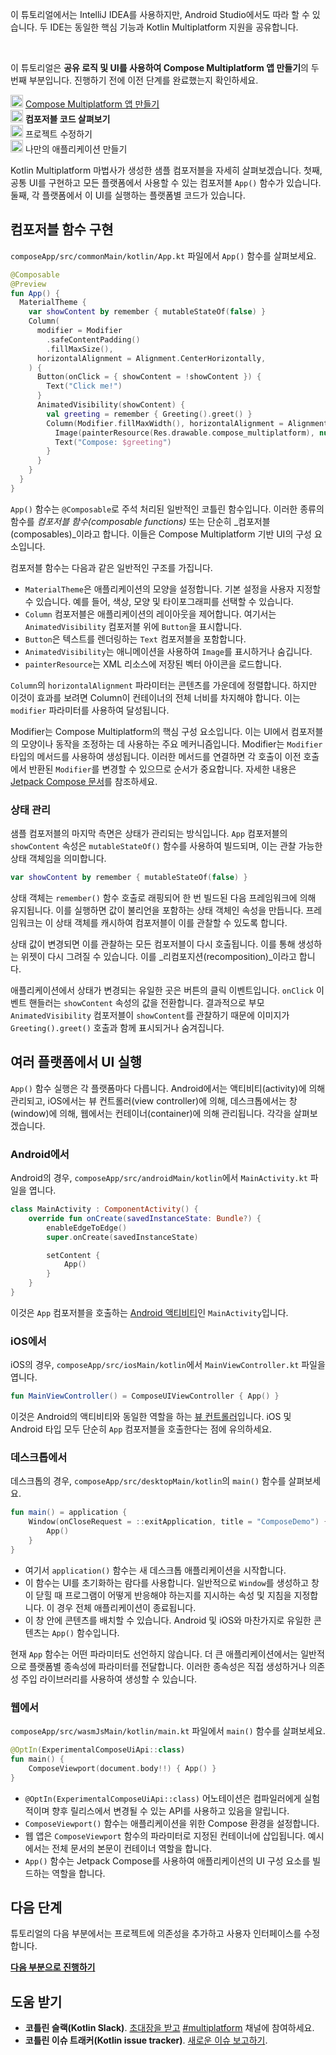 [//]: # (title: 컴포저블 코드 살펴보기)

<secondary-label ref="IntelliJ IDEA"/>
<secondary-label ref="Android Studio"/>

<tldr>
    <p>이 튜토리얼에서는 IntelliJ IDEA를 사용하지만, Android Studio에서도 따라 할 수 있습니다. 두 IDE는 동일한 핵심 기능과 Kotlin Multiplatform 지원을 공유합니다.</p>
    <br/>
    <p>이 튜토리얼은 <strong>공유 로직 및 UI를 사용하여 Compose Multiplatform 앱 만들기</strong>의 두 번째 부분입니다. 진행하기 전에 이전 단계를 완료했는지 확인하세요.</p>
    <p><img src="icon-1-done.svg" width="20" alt="First step"/> <a href="compose-multiplatform-create-first-app.md">Compose Multiplatform 앱 만들기</a><br/>
      <img src="icon-2.svg" width="20" alt="Second step"/> <strong>컴포저블 코드 살펴보기</strong><br/>
      <img src="icon-3-todo.svg" width="20" alt="Third step"/> 프로젝트 수정하기<br/>      
      <img src="icon-4-todo.svg" width="20" alt="Fourth step"/> 나만의 애플리케이션 만들기<br/>
    </p>
</tldr>

Kotlin Multiplatform 마법사가 생성한 샘플 컴포저블을 자세히 살펴보겠습니다. 첫째, 공통 UI를 구현하고 모든 플랫폼에서 사용할 수 있는 컴포저블 `App()` 함수가 있습니다. 둘째, 각 플랫폼에서 이 UI를 실행하는 플랫폼별 코드가 있습니다.

## 컴포저블 함수 구현

`composeApp/src/commonMain/kotlin/App.kt` 파일에서 `App()` 함수를 살펴보세요.

```kotlin
@Composable
@Preview
fun App() {
  MaterialTheme {
    var showContent by remember { mutableStateOf(false) }
    Column(
      modifier = Modifier
        .safeContentPadding()
        .fillMaxSize(),
      horizontalAlignment = Alignment.CenterHorizontally,
    ) {
      Button(onClick = { showContent = !showContent }) {
        Text("Click me!")
      }
      AnimatedVisibility(showContent) {
        val greeting = remember { Greeting().greet() }
        Column(Modifier.fillMaxWidth(), horizontalAlignment = Alignment.CenterHorizontally) {
          Image(painterResource(Res.drawable.compose_multiplatform), null)
          Text("Compose: $greeting")
        }
      }
    }
  }
}
```

`App()` 함수는 `@Composable`로 주석 처리된 일반적인 코틀린 함수입니다. 이러한 종류의 함수를 _컴포저블 함수(composable functions)_ 또는 단순히 _컴포저블(composables)_이라고 합니다. 이들은 Compose Multiplatform 기반 UI의 구성 요소입니다.

컴포저블 함수는 다음과 같은 일반적인 구조를 가집니다.

*   `MaterialTheme`은 애플리케이션의 모양을 설정합니다. 기본 설정을 사용자 지정할 수 있습니다. 예를 들어, 색상, 모양 및 타이포그래피를 선택할 수 있습니다.
*   `Column` 컴포저블은 애플리케이션의 레이아웃을 제어합니다. 여기서는 `AnimatedVisibility` 컴포저블 위에 `Button`을 표시합니다.
*   `Button`은 텍스트를 렌더링하는 `Text` 컴포저블을 포함합니다.
*   `AnimatedVisibility`는 애니메이션을 사용하여 `Image`를 표시하거나 숨깁니다.
*   `painterResource`는 XML 리소스에 저장된 벡터 아이콘을 로드합니다.

`Column`의 `horizontalAlignment` 파라미터는 콘텐츠를 가운데에 정렬합니다. 하지만 이것이 효과를 보려면 Column이 컨테이너의 전체 너비를 차지해야 합니다. 이는 `modifier` 파라미터를 사용하여 달성됩니다.

Modifier는 Compose Multiplatform의 핵심 구성 요소입니다. 이는 UI에서 컴포저블의 모양이나 동작을 조정하는 데 사용하는 주요 메커니즘입니다. Modifier는 `Modifier` 타입의 메서드를 사용하여 생성됩니다. 이러한 메서드를 연결하면 각 호출이 이전 호출에서 반환된 `Modifier`를 변경할 수 있으므로 순서가 중요합니다. 자세한 내용은 [Jetpack Compose 문서](https://developer.android.com/jetpack/compose/modifiers)를 참조하세요.

### 상태 관리

샘플 컴포저블의 마지막 측면은 상태가 관리되는 방식입니다. `App` 컴포저블의 `showContent` 속성은 `mutableStateOf()` 함수를 사용하여 빌드되며, 이는 관찰 가능한 상태 객체임을 의미합니다.

```kotlin
var showContent by remember { mutableStateOf(false) }
```

상태 객체는 `remember()` 함수 호출로 래핑되어 한 번 빌드된 다음 프레임워크에 의해 유지됩니다. 이를 실행하면 값이 불리언을 포함하는 상태 객체인 속성을 만듭니다. 프레임워크는 이 상태 객체를 캐시하여 컴포저블이 이를 관찰할 수 있도록 합니다.

상태 값이 변경되면 이를 관찰하는 모든 컴포저블이 다시 호출됩니다. 이를 통해 생성하는 위젯이 다시 그려질 수 있습니다. 이를 _리컴포지션(recomposition)_이라고 합니다.

애플리케이션에서 상태가 변경되는 유일한 곳은 버튼의 클릭 이벤트입니다. `onClick` 이벤트 핸들러는 `showContent` 속성의 값을 전환합니다. 결과적으로 부모 `AnimatedVisibility` 컴포저블이 `showContent`를 관찰하기 때문에 이미지가 `Greeting().greet()` 호출과 함께 표시되거나 숨겨집니다.

## 여러 플랫폼에서 UI 실행

`App()` 함수 실행은 각 플랫폼마다 다릅니다. Android에서는 액티비티(activity)에 의해 관리되고, iOS에서는 뷰 컨트롤러(view controller)에 의해, 데스크톱에서는 창(window)에 의해, 웹에서는 컨테이너(container)에 의해 관리됩니다. 각각을 살펴보겠습니다.

### Android에서

Android의 경우, `composeApp/src/androidMain/kotlin`에서 `MainActivity.kt` 파일을 엽니다.

```kotlin
class MainActivity : ComponentActivity() {
    override fun onCreate(savedInstanceState: Bundle?) {
        enableEdgeToEdge()
        super.onCreate(savedInstanceState)

        setContent {
            App()
        }
    }
}
```

이것은 `App` 컴포저블을 호출하는 [Android 액티비티](https://developer.android.com/guide/components/activities/intro-activities)인 `MainActivity`입니다.

### iOS에서

iOS의 경우, `composeApp/src/iosMain/kotlin`에서 `MainViewController.kt` 파일을 엽니다.

```kotlin
fun MainViewController() = ComposeUIViewController { App() }
```

이것은 Android의 액티비티와 동일한 역할을 하는 [뷰 컨트롤러](https://developer.apple.com/documentation/uikit/view_controllers)입니다. iOS 및 Android 타입 모두 단순히 `App` 컴포저블을 호출한다는 점에 유의하세요.

### 데스크톱에서

데스크톱의 경우, `composeApp/src/desktopMain/kotlin`의 `main()` 함수를 살펴보세요.

```kotlin
fun main() = application {
    Window(onCloseRequest = ::exitApplication, title = "ComposeDemo") {
        App()
    }
}
```

*   여기서 `application()` 함수는 새 데스크톱 애플리케이션을 시작합니다.
*   이 함수는 UI를 초기화하는 람다를 사용합니다. 일반적으로 `Window`를 생성하고 창이 닫힐 때 프로그램이 어떻게 반응해야 하는지를 지시하는 속성 및 지침을 지정합니다. 이 경우 전체 애플리케이션이 종료됩니다.
*   이 창 안에 콘텐츠를 배치할 수 있습니다. Android 및 iOS와 마찬가지로 유일한 콘텐츠는 `App()` 함수입니다.

현재 `App` 함수는 어떤 파라미터도 선언하지 않습니다. 더 큰 애플리케이션에서는 일반적으로 플랫폼별 종속성에 파라미터를 전달합니다. 이러한 종속성은 직접 생성하거나 의존성 주입 라이브러리를 사용하여 생성할 수 있습니다.

### 웹에서

`composeApp/src/wasmJsMain/kotlin/main.kt` 파일에서 `main()` 함수를 살펴보세요.

```kotlin
@OptIn(ExperimentalComposeUiApi::class)
fun main() {
    ComposeViewport(document.body!!) { App() }
}
```

*   `@OptIn(ExperimentalComposeUiApi::class)` 어노테이션은 컴파일러에게 실험적이며 향후 릴리스에서 변경될 수 있는 API를 사용하고 있음을 알립니다.
*   `ComposeViewport()` 함수는 애플리케이션을 위한 Compose 환경을 설정합니다.
*   웹 앱은 `ComposeViewport` 함수의 파라미터로 지정된 컨테이너에 삽입됩니다. 예시에서는 전체 문서의 본문이 컨테이너 역할을 합니다.
*   `App()` 함수는 Jetpack Compose를 사용하여 애플리케이션의 UI 구성 요소를 빌드하는 역할을 합니다.

## 다음 단계

튜토리얼의 다음 부분에서는 프로젝트에 의존성을 추가하고 사용자 인터페이스를 수정합니다.

**[다음 부분으로 진행하기](compose-multiplatform-modify-project.md)**

## 도움 받기

*   **코틀린 슬랙(Kotlin Slack)**. [초대장을 받고](https://surveys.jetbrains.com/s3/kotlin-slack-sign-up) [#multiplatform](https://kotlinlang.slack.com/archives/C3PQML5NU) 채널에 참여하세요.
*   **코틀린 이슈 트래커(Kotlin issue tracker)**. [새로운 이슈 보고하기](https://youtrack.jetbrains.com/newIssue?project=KT).
